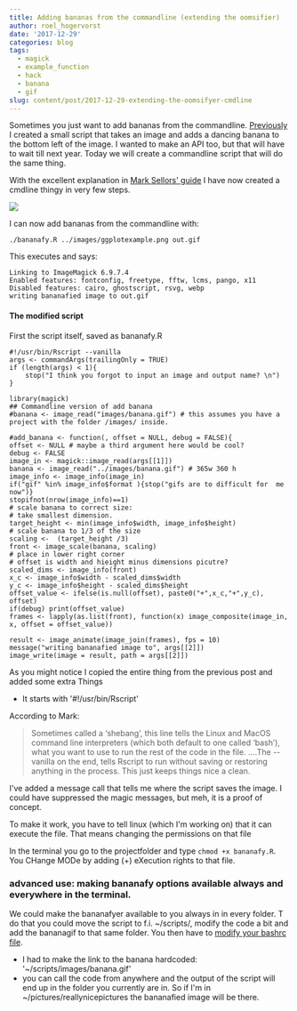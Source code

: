 ```yaml
---
title: Adding bananas from the commandline (extending the oomsifier)
author: roel_hogervorst
date: '2017-12-29'
categories: blog
tags:
  - magick
  - example_function
  - hack
  - banana
  - gif
slug: content/post/2017-12-29-extending-the-oomsifyer-cmdline
---
```


Sometimes you just want to add bananas from the commandline. [Previously](http://rmhogervorst.nl/cleancode/blog/2017/11/28/building-the-oomsifier.html)
I created a small script that takes an image and adds a dancing banana to the bottom left of the image. I wanted to make an API too, but that will have to wait till next year. Today we will create a commandline script that will do the same thing.

With the excellent explanation in [Mark Sellors' guide](http://blog.sellorm.com/2017/12/18/learn-to-write-command-line-utilities-in-r/ ) I have now created a cmdline thingy in very few steps.


![](/cleancode/img/r-pkg.gif)

I can now add bananas from the commandline with:

```
./bananafy.R ../images/ggplotexample.png out.gif
```

This executes and says:
```
Linking to ImageMagick 6.9.7.4
Enabled features: fontconfig, freetype, fftw, lcms, pango, x11
Disabled features: cairo, ghostscript, rsvg, webp
writing bananafied image to out.gif
```

#### The modified script

First the script itself, saved as bananafy.R

```
#!/usr/bin/Rscript --vanilla
args <- commandArgs(trailingOnly = TRUE)
if (length(args) < 1){
    stop("I think you forgot to input an image and output name? \n")
}

library(magick)
## Commandline version of add banana
#banana <- image_read("images/banana.gif") # this assumes you have a project with the folder /images/ inside.

#add_banana <- function(, offset = NULL, debug = FALSE){
offset <- NULL # maybe a third argument here would be cool?
debug <- FALSE
image_in <- magick::image_read(args[[1]])
banana <- image_read("../images/banana.gif") # 365w 360 h
image_info <- image_info(image_in)
if("gif" %in% image_info$format ){stop("gifs are to difficult for  me now")}
stopifnot(nrow(image_info)==1)
# scale banana to correct size:
# take smallest dimension.
target_height <- min(image_info$width, image_info$height)
# scale banana to 1/3 of the size
scaling <-  (target_height /3)
front <- image_scale(banana, scaling)
# place in lower right corner
# offset is width and hieight minus dimensions picutre?
scaled_dims <- image_info(front)
x_c <- image_info$width - scaled_dims$width
y_c <- image_info$height - scaled_dims$height
offset_value <- ifelse(is.null(offset), paste0("+",x_c,"+",y_c), offset)
if(debug) print(offset_value)
frames <- lapply(as.list(front), function(x) image_composite(image_in, x, offset = offset_value))

result <- image_animate(image_join(frames), fps = 10)
message("writing bananafied image to", args[[2]])
image_write(image = result, path = args[[2]])
```

As you might notice I copied the entire thing from the previous post and added some extra Things

* It starts with '#!/usr/bin/Rscript'

According to Mark:

> Sometimes called a ‘shebang’, this line tells the Linux and MacOS command line interpreters (which both default to one called ‘bash’), what you want to use to run the rest of the code in the file. ....The --vanilla on the end, tells Rscript to run without saving or restoring anything in the process. This just keeps things nice a clean.

I've added a message call that tells me where the script saves the image. I could have suppressed the magic messages, but meh, it is a proof of concept.

To make it work, you have to tell linux (which I'm working on) that it can execute the file. That means changing the permissions on that file

In the terminal you go to the projectfolder and type `chmod +x bananafy.R`. You CHange MODe by adding (+) eXecution rights to that file.


### advanced use: making bananafy options available always and everywhere in the terminal.
We could make the bananafyer available to you always in in every folder. T do that you could move the script to f.i. ~/scripts/,  modify the code a bit and add the bananagif to that same folder. You then have to [modify your bashrc file](https://askubuntu.com/questions/153251/launch-shell-scripts-from-anywhere).

* I had to make the link to the banana hardcoded: '~/scripts/images/banana.gif'
* you can call the code from anywhere and the output of the script will end up in the folder you currently are in. So if I'm in ~/pictures/reallynicepictures the bananafied image will be there. 
